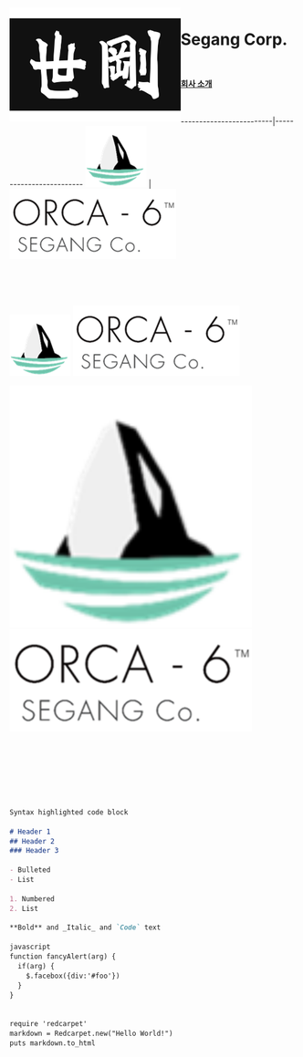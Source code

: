 <img align="left" width="300" height="200" src="segang_logo.jpg">

# Segang Corp.
<br>

[**회사 소개**](history.md)
<br><br><br>

  
-------------------------|-------------------------
![](orca_img.png)  |  ![](orca_text.png)

<br><br><br>

![alt-text-1](orca_img.png "title-1") ![alt-text-2](orca_text.png "title-2")


<img src="orca_img.png" width="425"/> <img src="orca_text.png" width="425"/> 

<br><br><br><br><br><br>
```markdown
Syntax highlighted code block

# Header 1
## Header 2
### Header 3

- Bulleted
- List

1. Numbered
2. List

**Bold** and _Italic_ and `Code` text

javascript
function fancyAlert(arg) {
  if(arg) {
    $.facebox({div:'#foo'})
  }
}


require 'redcarpet'
markdown = Redcarpet.new("Hello World!")
puts markdown.to_html

